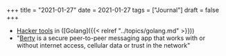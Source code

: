 +++
title = "2021-01-27"
date = 2021-01-27
tags = ["Journal"]
draft = false
+++

-   [Hacker tools](https://github.com/dreddsa5dies/goHackTools) in ([Golang]({{< relref "../topics/golang.md" >}}))
-   "[Berty](https://github.com/berty/berty) is a secure peer-to-peer messaging app that works with or without internet access, cellular data or trust in the network"